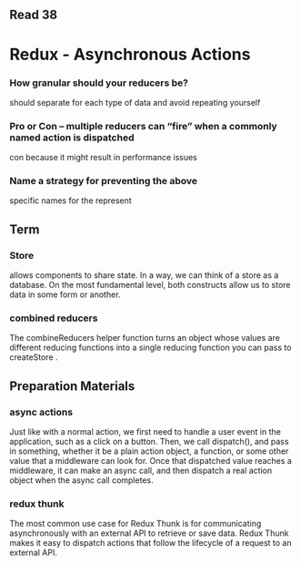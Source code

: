 ## Read 38

# Redux - Asynchronous Actions

### How granular should your reducers be?
should separate for each type of data and avoid repeating yourself

### Pro or Con – multiple reducers can “fire” when a commonly named action is dispatched
con because it might result in performance issues

### Name a strategy for preventing the above
specific names for the represent 

## Term

### Store
 allows components to share state. In a way, we can think of a store as a database. On the most fundamental level, both 
 constructs allow us to store data in some form or another.

### combined reducers
The combineReducers helper function turns an object whose values are different reducing functions into a single reducing function you can pass to createStore . 

## Preparation Materials

### async actions
Just like with a normal action, we first need to handle a user event in the application, such as a click on a button. Then, we call dispatch(), 
and pass in something, whether it be a plain action object, a function, or some other value that a middleware can look for.
Once that dispatched value reaches a middleware, it can make an async call, and then dispatch a real action object when the async call completes.

### redux thunk
The most common use case for Redux Thunk is for communicating asynchronously with an external API to retrieve or save data. Redux Thunk makes it easy to 
dispatch actions that follow the lifecycle of a request to an external API.
